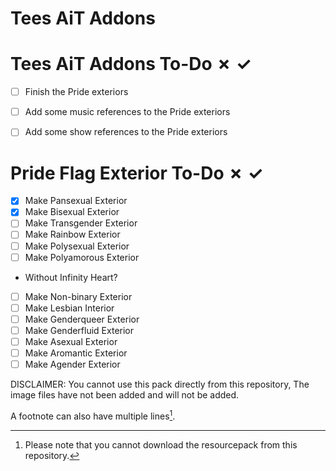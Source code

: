 # Tees AiT Addons

# Tees AiT Addons To-Do ✗ ✓
- [ ] Finish the Pride exteriors
- [ ] Add some music references to the Pride exteriors
- [ ] Add some show references to the Pride exteriors

 
# Pride Flag Exterior To-Do ✗ ✓
- [x] Make Pansexual Exterior
- [x] Make Bisexual Exterior
- [ ] Make Transgender Exterior
- [ ] Make Rainbow Exterior
- [ ] Make Polysexual Exterior
- [ ] Make Polyamorous Exterior
- Without Infinity Heart?
- [ ] Make Non-binary Exterior
- [ ] Make Lesbian Interior
- [ ] Make Genderqueer Exterior
- [ ] Make Genderfluid Exterior
- [ ] Make Asexual Exterior
- [ ] Make Aromantic Exterior
- [ ] Make Agender Exterior

DISCLAIMER: You cannot use this pack directly from this repository, The image files have not been added and will not be added.

A footnote can also have multiple lines[^1].

[^1]: Please note that you cannot download the resourcepack from this repository.
[^2]: All rights reserved to their respective owners, Including textures, etc.